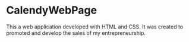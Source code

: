 # CalendyWebPage
This a web application developed with HTML and CSS. It was created to promoted and develop the sales of my entrepreneurship.
